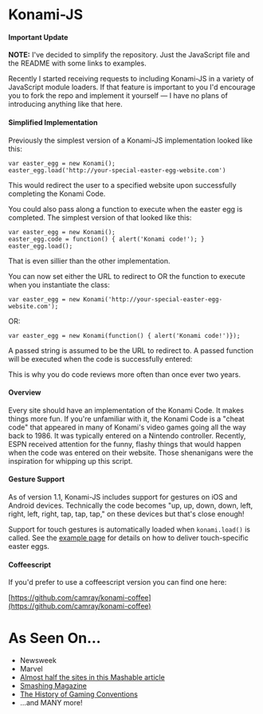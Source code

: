 Konami-JS
=========

#### Important Update

**NOTE:** I've decided to simplify the repository. Just the JavaScript file and the README with some links to examples. 

Recently I started receiving requests to including Konami-JS in a variety of JavaScript module loaders. If that feature is important to you I'd encourage you to fork the repo and implement it yourself &mdash; I have no plans of introducing anything like that here.

#### Simplified Implementation

Previously the simplest version of a Konami-JS implementation looked like this:

	var easter_egg = new Konami();
	easter_egg.load('http://your-special-easter-egg-website.com')
	
This would redirect the user to a specified website upon successfully completing the Konami Code.

You could also pass along a function to execute when the easter egg is completed. The simplest version of that looked like this:

	var easter_egg = new Konami();
	easter_egg.code = function() { alert('Konami code!'); }
	easter_egg.load();

That is even sillier than the other implementation. 

You can now set  either the URL to redirect to OR the function to execute when you instantiate the class:

	var easter_egg = new Konami('http://your-special-easter-egg-website.com');
	
OR:

	var easter_egg = new Konami(function() { alert('Konami code!')});

A passed string is assumed to be the URL to redirect to. A passed function will be executed when the code is successfully entered:

This is why you do code reviews more often than once ever two years. 


#### Overview

Every site should have an implementation of the Konami Code. It makes things more fun. If you're unfamiliar with it, the Konami Code is a "cheat code" that appeared in many of Konami's video games going all the way back to 1986.  It was typically entered on a Nintendo controller. Recently, ESPN received attention for the funny, flashy things that would happen when the code was entered on their website. Those shenanigans were the inspiration for whipping up this script.

#### Gesture Support

As of version 1.1, Konami-JS includes support for gestures on iOS and Android devices.  Technically the code becomes "up, up, down, down, left, right, left, right, tap, tap, tap," on these devices but that's close enough!

Support for touch gestures is automatically loaded when `konami.load()` is called.  See the [example page](http://snaptortoise.com/konami-js) for details on how to deliver touch-specific easter eggs.

#### Coffeescript

If you'd prefer to use a coffeescript version you can find one here:

[https://github.com/camray/konami-coffee](https://github.com/camray/konami-coffee)

As Seen On...
=============

  * Newsweek
  * Marvel
  * [Almost half the sites in this Mashable article](http://mashable.com/2010/07/31/konami-code-sites)
  * [Smashing Magazine](http://uxdesign.smashingmagazine.com/2012/04/26/gamification-ux-users-win-lose/)
  * [The History of Gaming Conventions](http://www.bigfishgames.com/daily/gaming-conventions-timeline/)
  * ...and MANY more!
